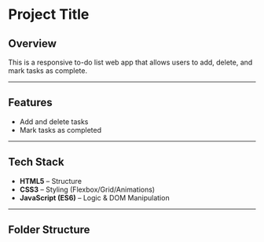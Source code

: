 #  Project Title

##  Overview
This is a responsive to-do list web app that allows users to add, delete, and mark tasks as complete.

---

##  Features
- Add and delete tasks
- Mark tasks as completed

---

##  Tech Stack
- **HTML5** – Structure
- **CSS3** – Styling (Flexbox/Grid/Animations)
- **JavaScript (ES6)** – Logic & DOM Manipulation

---

##  Folder Structure
